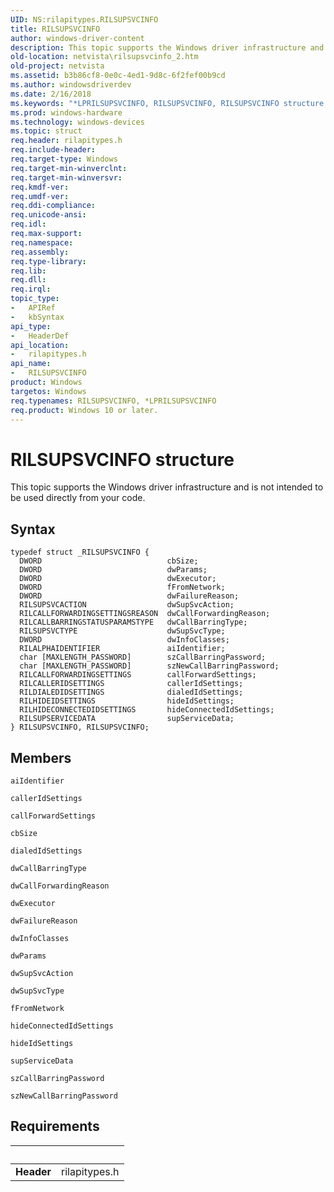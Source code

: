 ```yaml
---
UID: NS:rilapitypes.RILSUPSVCINFO
title: RILSUPSVCINFO
author: windows-driver-content
description: This topic supports the Windows driver infrastructure and is not intended to be used directly from your code.
old-location: netvista\rilsupsvcinfo_2.htm
old-project: netvista
ms.assetid: b3b86cf8-0e0c-4ed1-9d8c-6f2fef00b9cd
ms.author: windowsdriverdev
ms.date: 2/16/2018
ms.keywords: "*LPRILSUPSVCINFO, RILSUPSVCINFO, RILSUPSVCINFO structure [Network Drivers Starting with Windows Vista], netvista.rilsupsvcinfo_2, rilapitypes/RILSUPSVCINFO"
ms.prod: windows-hardware
ms.technology: windows-devices
ms.topic: struct
req.header: rilapitypes.h
req.include-header: 
req.target-type: Windows
req.target-min-winverclnt: 
req.target-min-winversvr: 
req.kmdf-ver: 
req.umdf-ver: 
req.ddi-compliance: 
req.unicode-ansi: 
req.idl: 
req.max-support: 
req.namespace: 
req.assembly: 
req.type-library: 
req.lib: 
req.dll: 
req.irql: 
topic_type:
-	APIRef
-	kbSyntax
api_type:
-	HeaderDef
api_location:
-	rilapitypes.h
api_name:
-	RILSUPSVCINFO
product: Windows
targetos: Windows
req.typenames: RILSUPSVCINFO, *LPRILSUPSVCINFO
req.product: Windows 10 or later.
---
```


# RILSUPSVCINFO structure
This topic supports the Windows driver infrastructure and is not intended to be used directly from your code.

## Syntax
````
typedef struct _RILSUPSVCINFO {
  DWORD                            cbSize;
  DWORD                            dwParams;
  DWORD                            dwExecutor;
  DWORD                            fFromNetwork;
  DWORD                            dwFailureReason;
  RILSUPSVCACTION                  dwSupSvcAction;
  RILCALLFORWARDINGSETTINGSREASON  dwCallForwardingReason;
  RILCALLBARRINGSTATUSPARAMSTYPE   dwCallBarringType;
  RILSUPSVCTYPE                    dwSupSvcType;
  DWORD                            dwInfoClasses;
  RILALPHAIDENTIFIER               aiIdentifier;
  char [MAXLENGTH_PASSWORD]        szCallBarringPassword;
  char [MAXLENGTH_PASSWORD]        szNewCallBarringPassword;
  RILCALLFORWARDINGSETTINGS        callForwardSettings;
  RILCALLERIDSETTINGS              callerIdSettings;
  RILDIALEDIDSETTINGS              dialedIdSettings;
  RILHIDEIDSETTINGS                hideIdSettings;
  RILHIDECONNECTEDIDSETTINGS       hideConnectedIdSettings;
  RILSUPSERVICEDATA                supServiceData;
} RILSUPSVCINFO, RILSUPSVCINFO;
````

## Members


`aiIdentifier`



`callerIdSettings`



`callForwardSettings`



`cbSize`



`dialedIdSettings`



`dwCallBarringType`



`dwCallForwardingReason`



`dwExecutor`



`dwFailureReason`



`dwInfoClasses`



`dwParams`



`dwSupSvcAction`



`dwSupSvcType`



`fFromNetwork`



`hideConnectedIdSettings`



`hideIdSettings`



`supServiceData`



`szCallBarringPassword`



`szNewCallBarringPassword`




## Requirements
| &nbsp; | &nbsp; |
| ---- |:---- |
| **Header** | rilapitypes.h |